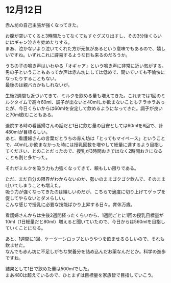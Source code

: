 # 12月12日

赤ん坊の自己主張が強くなってきた。

お腹が空いてくると3時間たってなくてもすぐグズり出すし、その3分後くらいにはギャン泣きを始めたりする。  
まあ、泣かないより泣いてくれた方が元気があるという意味でもあるので、嬉しいですね。いずれこれに辟易するような日も来るのだろうか。

うちの子の鳴き声はいわゆる「オギャア」という鳴き声に非常に近い気がする。  
男の子ということもあってか声は赤ん坊にしては低めで、聞いていても不愉快になったりすることもない。  
最後のは親バカかもしれないが。

生後2週間も近づいてきて、ミルクを飲める量も増えてきた。これまでは1回のミルクタイムで高々60ml、調子が出ないと40mlしか飲まないこともチラホラあったが、今日くらいからは60mlを安定して飲めるようになってきた。調子が良いと70ml飲むこともある。  

退院する時の看護婦さんの話だと1日に飲む量の目安としては60mlを8回で、計480mlが目標らしい。  
あと、看護婦さんの言葉だとうちの赤ん坊は「とってもマイペース」ということで、40mlしか飲まなかった時には授乳回数を増やして総量に達するよう目指してください、とのことだったので、授乳が3時間おきではなく2時間おきになることも割と多かった。

それがミルクを吸う力も力強くなってきて、頼もしい限りである。

ただ、まだ自分の限界がわからないのか、勢いのままゴクゴク飲んで、そのまま吐いてしまうことも増えた。  
吸う力が強くなってきたのは嬉しいのだが、こちらで適度に切り上げてゲップを促してやらないとダメらしい。  
こんな感じで授乳に必要な技能ばかり上昇する日々。育休万歳。

看護婦さんからは生後2週間経ったくらいから、1週間ごとに1回の授乳目標量が10ml（1日総量だと80ml）増えると聞いていたので、今日からは560mlを目指していくことになる。

あと、1週間に1回、ケーツーシロップというやつを飲ませるらしいので、それも飲ませた。  
なんでも赤ん坊に不足しがちな栄養分を詰め込んだお薬なんだとか。科学の進歩ですね。

結果として1日で飲めた量は500mlでした。  
まあ480は超えているので、ひとまずは目標量を家族皆で目指していこう。